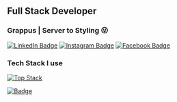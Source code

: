 ## Full Stack Developer
### Grappus | Server to Styling 😜

[![LinkedIn Badge](https://img.shields.io/badge/LinkedIn-Profile-informational?style=flat&logo=linkedin&logoColor=white&color=0D76A8)](https://www.linkedin.com/in/avinash-tiwari-576962120/)
[![Instagram Badge](https://img.shields.io/badge/Instagram-Profile-orange)](https://www.instagram.com/avinashtiwari.er/)
[![Facebook Badge](https://img.shields.io/badge/Facebook-Profile-blue)](https://www.facebook.com/avinash.tivari.7)

### Tech Stack I use
[![Top Stack](https://widget.realdeveloper.pro/api/top?stack=JavaScript,Python,react)](https://github.com/avinash-tiwari)

[![Badge](https://widget.realdeveloper.pro/api/badge?title=Languages&badges=Javascript,Python,Djanog,Nodejs,Django,Expressjs,Redux)](https://github.com/avinash-tiwari)
